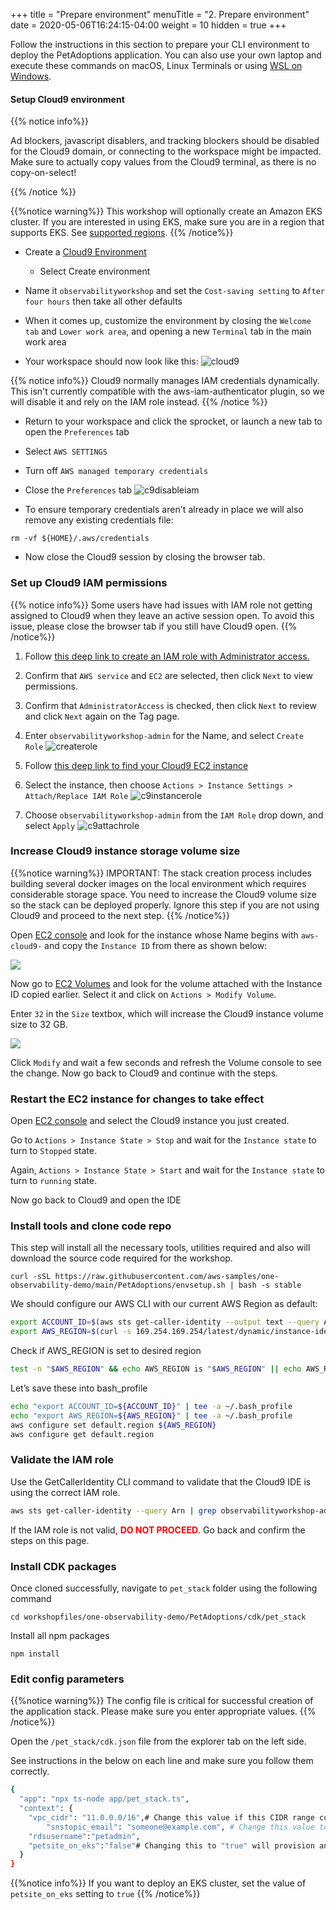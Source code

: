 +++
title = "Prepare environment"
menuTitle = "2. Prepare environment"
date = 2020-05-06T16:24:15-04:00
weight = 10
hidden = true
+++

Follow the instructions in this section to prepare your CLI environment to deploy the PetAdoptions application. You can also use your own laptop and execute these commands on macOS, Linux Terminals or using [WSL on Windows](https://docs.microsoft.com/en-us/windows/wsl/install-win10).

#### Setup Cloud9 environment

{{% notice info%}}

Ad blockers, javascript disablers, and tracking blockers should be disabled for the Cloud9 domain, or connecting to the workspace might be impacted. Make sure to actually copy values from the Cloud9 terminal, as there is no copy-on-select!

{{% /notice %}}

{{%notice warning%}}
This workshop will optionally create an Amazon EKS cluster. If you are interested in using EKS, make sure you are in a region that supports EKS. See [supported regions](https://aws.amazon.com/about-aws/global-infrastructure/regional-product-services/).
{{% /notice%}}

- Create a [Cloud9 Environment](https://console.aws.amazon.com/cloud9/home?)
  - Select Create environment
  
- Name it `observabilityworkshop` and set the `Cost-saving setting` to `After four hours` then take all other defaults

- When it comes up, customize the environment by closing the `Welcome tab`
  and `Lower work area`, and opening a new `Terminal` tab in the main work area

- Your workspace should now look like this:
![cloud9](/images/cloud9.png)

{{% notice info%}}
Cloud9 normally manages IAM credentials dynamically. This isn't currently compatible with the aws-iam-authenticator plugin, so we will disable it and rely on the IAM role instead.
{{% /notice %}}
- Return to your workspace and click the sprocket, or launch a new tab to open the `Preferences` tab
- Select `AWS SETTINGS`
- Turn off `AWS managed temporary credentials`
- Close the `Preferences` tab
![c9disableiam](/images/c9disableiam.png)

- To ensure temporary credentials aren't already in place we will also remove
any existing credentials file:
```
rm -vf ${HOME}/.aws/credentials
```

- Now close the Cloud9 session by closing the browser tab.

### Set up Cloud9 IAM permissions
{{% notice info%}}
Some users have had issues with IAM role not getting assigned to Cloud9 when they leave an active session open. To avoid this issue, please close the browser tab if you still have Cloud9 open.
{{% /notice%}}

1. Follow [this deep link to create an IAM role with Administrator access.](https://console.aws.amazon.com/iam/home#/roles$new?step=review&commonUseCase=EC2%2BEC2&selectedUseCase=EC2&policies=arn:aws:iam::aws:policy%2FAdministratorAccess)
2. Confirm that `AWS service` and `EC2` are selected, then click `Next` to view permissions.
3. Confirm that `AdministratorAccess` is checked, then click `Next` to review and click `Next` again on the Tag page.
4. Enter `observabilityworkshop-admin` for the Name, and select `Create Role`
![createrole](/images/createrole.png)

1. Follow [this deep link to find your Cloud9 EC2 instance](https://console.aws.amazon.com/ec2/v2/home?#Instances:tag:Name=observabilityworkshop*;sort=desc:launchTime)
1. Select the instance, then choose `Actions > Instance Settings > Attach/Replace IAM Role`
![c9instancerole](/images/c9instancerole.png)
1. Choose `observabilityworkshop-admin` from the `IAM Role` drop down, and select `Apply`
![c9attachrole](/images/c9attachrole.png)

### Increase Cloud9 instance storage volume size

{{%notice warning%}}
IMPORTANT:
The stack creation process includes building several docker images on the local environment which requires considerable storage space. You need to increase the Cloud9 volume size so the stack can be deployed properly.
Ignore this step if you are not using Cloud9 and proceed to the next step.
{{% /notice%}}

Open [EC2 console](https://console.aws.amazon.com/ec2/v2/home?#Instances:tag:Name=aws-cloud9*;sort=desc:launchTime) and look for the instance whose Name begins with `aws-cloud9-` and copy the `Instance ID` from there as shown below:

![](/images/c9instance.png)

Now go to [EC2 Volumes](https://console.aws.amazon.com/ec2/v2/home?#Volumes:) and look for the volume attached with the Instance ID copied earlier. Select it and click on `Actions > Modify Volume`.

Enter `32` in the `Size` textbox, which will increase the Cloud9 instance volume size to 32 GB.

![](/images/c9volume.png)

Click `Modify` and wait a few seconds and refresh the Volume console to see the change. Now go back to Cloud9 and continue with the steps.

### Restart the EC2 instance for changes to take effect

Open [EC2 console](https://console.aws.amazon.com/ec2/v2/home?#Instances:tag:Name=aws-cloud9*;sort=desc:launchTime) and select the Cloud9 instance you just created.

Go to `Actions > Instance State > Stop` and wait for the `Instance state` to turn to `Stopped` state.

Again, `Actions > Instance State > Start` and wait for the `Instance state` to turn to `running` state.

Now go back to Cloud9 and open the IDE

### Install tools and clone code repo

This step will install all the necessary tools, utilities required and also will download the source code required for the workshop.

```
curl -sSL https://raw.githubusercontent.com/aws-samples/one-observability-demo/main/PetAdoptions/envsetup.sh | bash -s stable
```

We should configure our AWS CLI with our current AWS Region as default:

```bash
export ACCOUNT_ID=$(aws sts get-caller-identity --output text --query Account)
export AWS_REGION=$(curl -s 169.254.169.254/latest/dynamic/instance-identity/document | jq -r '.region')
```
Check if AWS_REGION is set to desired region

```bash
test -n "$AWS_REGION" && echo AWS_REGION is "$AWS_REGION" || echo AWS_REGION is not set
```

Let’s save these into bash_profile

```bash
echo "export ACCOUNT_ID=${ACCOUNT_ID}" | tee -a ~/.bash_profile
echo "export AWS_REGION=${AWS_REGION}" | tee -a ~/.bash_profile
aws configure set default.region ${AWS_REGION}
aws configure get default.region
```

### Validate the IAM role

Use the GetCallerIdentity CLI command to validate that the Cloud9 IDE is using the correct IAM role.

```bash
aws sts get-caller-identity --query Arn | grep observabilityworkshop-admin -q && echo "You're good. IAM role IS valid." || echo "IAM role NOT valid. DO NOT PROCEED."
```

If the IAM role is not valid, <span style="color: red;">**DO NOT PROCEED**</span>. Go back and confirm the steps on this page.

### Install CDK packages
Once cloned successfully, navigate to `pet_stack` folder using the following command

```
cd workshopfiles/one-observability-demo/PetAdoptions/cdk/pet_stack
```
Install all npm packages

```
npm install
```

### Edit config parameters
{{%notice warning%}}
The config file is critical for successful creation of the application stack. Please make sure you enter appropriate values.
{{% /notice%}}

Open the `/pet_stack/cdk.json` file from the explorer tab on the left side. 

See instructions in the below on each line and make sure you follow them correctly.

```bash
{
  "app": "npx ts-node app/pet_stack.ts",
  "context": {
    "vpc_cidr": "11.0.0.0/16",# Change this value if this CIDR range conflicts with your existing environment
        "snstopic_email": "someone@example.com", # Change this value to an email address you can access if you want to receive email notifications
    "rdsusername":"petadmin",
    "petsite_on_eks":"false"# Changing this to "true" will provision an EKS cluster and deploy the front-end app on it. Leave it to "false" to deploy all services on ECS Fargate clusters.
  }
}
```

{{%notice info%}}
If you want to deploy an EKS cluster, set the value of `petsite_on_eks` setting to `true`
{{% /notice%}}